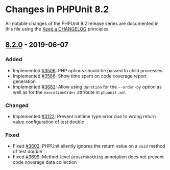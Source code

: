 # Changes in PHPUnit 8.2

All notable changes of the PHPUnit 8.2 release series are documented in this file using the [Keep a CHANGELOG](http://keepachangelog.com/) principles.

## [8.2.0] - 2019-06-07

### Added

* Implemented [#3506](https://github.com/sebastianbergmann/phpunit/issues/3506): PHP options should be passed to child processes
* Implemented [#3586](https://github.com/sebastianbergmann/phpunit/issues/3586): Show time spent on code coverage report generation
* Implemented [#3682](https://github.com/sebastianbergmann/phpunit/issues/3682): Allow using `duration` for the `--order-by` option as well as for the `executionOrder` attribute in `phpunit.xml`

### Changed

* Implemented [#3122](https://github.com/sebastianbergmann/phpunit/issues/3122): Prevent runtime type error due to wrong return value configuration of test double

### Fixed

* Fixed [#3602](https://github.com/sebastianbergmann/phpunit/issues/3602): PHPUnit silently ignores the return value on a `void` method of test double
* Fixed [#3699](https://github.com/sebastianbergmann/phpunit/pull/3699): Method-level `@coversNothing` annotation does not prevent code coverage data collection

[8.2.0]: https://github.com/sebastianbergmann/phpunit/compare/8.1...8.2.0

